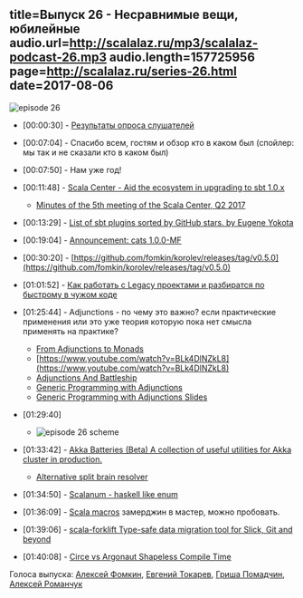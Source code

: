 title=Выпуск 26 - Несравнимые вещи, юбилейные
audio.url=http://scalalaz.ru/mp3/scalalaz-podcast-26.mp3
audio.length=157725956
page=http://scalalaz.ru/series-26.html
date=2017-08-06
----
![episode 26](img/episode26.png)

- <span>[00:00:30]</span> - [Результаты опроса слушателей](https://docs.google.com/forms/d/14KWpoF8nI4xXoN8jVGH1i-zehjLKytXpQQMKdTDVQ5U/edit#responses)

- <span>[00:07:04]</span> - Спасибо всем, гостям и обзор кто в каком был (спойлер: мы так и не сказали кто в каком был)
- <span>[00:07:50]</span> - Нам уже год!
- <span>[00:11:48]</span> - [Scala Center - Aid the ecosystem in upgrading to sbt 1.0.x](https://gist.github.com/larsrh/310a470a43c62cc1d44b94586022717d)
    - [Minutes of the 5th meeting of the Scala Center, Q2 2017](https://scala.epfl.ch/minutes/2017/05/30/may-30-2017.html)
- <span>[00:13:29]</span> - [List of sbt plugins sorted by GitHub stars. by Eugene Yokota](https://gist.github.com/eed3si9n/a21f465463d21a5ea97754761f64f2d3)
- <span>[00:19:04]</span> - [Announcement: cats 1.0.0-MF](http://typelevel.org/blog/2017/08/04/cats-1.0-mf.html)
- <span>[00:30:20]</span> - [https://github.com/fomkin/korolev/releases/tag/v0.5.0](https://github.com/fomkin/korolev/releases/tag/v0.5.0)
- <span>[01:01:52]</span> - [Как работать с Legacy проектами и разбиратся по быстрому в чужом коде](https://www.youtube.com/watch?v=iROZLaQGy4s)
- <span>[01:25:44]</span> - Adjunctions - по чему это важно? если практические применения или это уже теория которую пока нет смысла применять на практике?
    - [From Adjunctions to Monads](http://www.stephendiehl.com/posts/adjunctions.html)
    - [https://www.youtube.com/watch?v=BLk4DlNZkL8](https://www.youtube.com/watch?v=BLk4DlNZkL8)
    - [Adjunctions And Battleship](http://chrispenner.ca/posts/adjunction-battleship)
    - [Generic Programming with Adjunctions](http://www.cs.ox.ac.uk/ralf.hinze/LN.pdf)
    - [Generic Programming with Adjunctions Slides](http://www.cs.ox.ac.uk/ralf.hinze/SSGIP10/Slides.pdf)
- <span>[01:29:40]</span>
    - ![episode 26 scheme](img/episode26-scheme.png)
- <span>[01:33:42]</span> - [Akka Batteries (Beta) A collection of useful utilities for Akka cluster in production.](https://github.com/PaytmLabs/akka-batteries)
    - [Alternative split brain resolver](https://www.reddit.com/r/scala/comments/6r5qr9/an_alternative_splitbrain_resolver/)
- <span>[01:34:50]</span> - [Scalanum - haskell like enum](https://github.com/izeigerman/scalanum)
- <span>[01:36:09]</span> - [Scala macros](https://github.com/scalamacros/scalamacros) замерджин в мастер, можно пробовать.
- <span>[01:39:06]</span> - [scala-forklift Type-safe data migration tool for Slick, Git and beyond](https://github.com/lastland/scala-forklift)
- <span>[01:40:08]</span> - [Circe vs Argonaut Shapeless Compile Time](https://blog.stephenn.com/2017/07/circe-vs-argonaut-shapless-compile-time.html)

Голоса выпуска: [Алексей Фомкин](http://github.com/fomkin/korolev), [Евгений Токарев](http://github.com/strobe), [Гриша Помадчин](https://github.com/pomadchin), [Алексей Романчук](http://github.com/13h3r)

